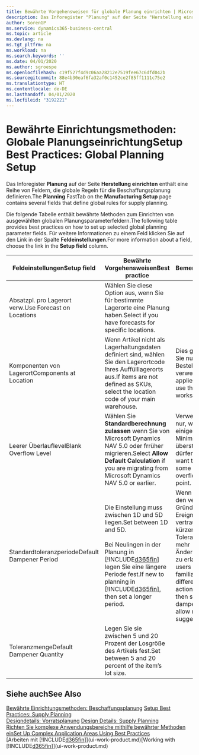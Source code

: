 ```yaml
---
title: Bewährte Vorgehensweisen für globale Planung einrichten | Microsoft Docs
description: Das Inforegister "Planung" auf der Seite "Herstellung einrichten" enthält eine Reihe von Feldern, die globale Regeln für die Beschaffungsplanung definieren.
author: SorenGP
ms.service: dynamics365-business-central
ms.topic: article
ms.devlang: na
ms.tgt_pltfrm: na
ms.workload: na
ms.search.keywords: ''
ms.date: 04/01/2020
ms.author: sgroespe
ms.openlocfilehash: c19f527f4d9c06aa28212e7519fee67c6dfd042b
ms.sourcegitcommit: 88e4b30eaf6fa32af0c1452ce2f85ff1111c75e2
ms.translationtype: HT
ms.contentlocale: de-DE
ms.lasthandoff: 04/01/2020
ms.locfileid: "3192221"
---
```

# <a name="setup-best-practices-global-planning-setup"></a><span data-ttu-id="618bd-103">Bewährte Einrichtungsmethoden: Globale Planungseinrichtung</span><span class="sxs-lookup"><span data-stu-id="618bd-103">Setup Best Practices: Global Planning Setup</span></span>
<span data-ttu-id="618bd-104">Das Inforegister **Planung** auf der Seite **Herstellung einrichten** enthält eine Reihe von Feldern, die globale Regeln für die Beschaffungsplanung definieren.</span><span class="sxs-lookup"><span data-stu-id="618bd-104">The **Planning** FastTab on the **Manufacturing Setup** page contains several fields that define global rules for supply planning.</span></span>  

 <span data-ttu-id="618bd-105">Die folgende Tabelle enthält bewährte Methoden zum Einrichten von ausgewählten globalen Planungsparameterfeldern.</span><span class="sxs-lookup"><span data-stu-id="618bd-105">The following table provides best practices on how to set up selected global planning parameter fields.</span></span> <span data-ttu-id="618bd-106">Für weitere Informationen zu einem Feld klicken Sie auf den Link in der Spalte **Feldeinstellungen**.</span><span class="sxs-lookup"><span data-stu-id="618bd-106">For more information about a field, choose the link in the **Setup field** column.</span></span>  

|<span data-ttu-id="618bd-107">Feldeinstellungen</span><span class="sxs-lookup"><span data-stu-id="618bd-107">Setup field</span></span>|<span data-ttu-id="618bd-108">Bewährte Vorgehensweisen</span><span class="sxs-lookup"><span data-stu-id="618bd-108">Best practice</span></span>|<span data-ttu-id="618bd-109">Bemerkung</span><span class="sxs-lookup"><span data-stu-id="618bd-109">Comment</span></span>|  
|-----------------|-------------------|-------------|  
|<span data-ttu-id="618bd-110">Absatzpl. pro Lagerort verw.</span><span class="sxs-lookup"><span data-stu-id="618bd-110">Use Forecast on Locations</span></span>|<span data-ttu-id="618bd-111">Wählen Sie diese Option aus, wenn Sie für bestimmte Lagerorte eine Planung haben.</span><span class="sxs-lookup"><span data-stu-id="618bd-111">Select if you have forecasts for specific locations.</span></span>||  
|<span data-ttu-id="618bd-112">Komponenten von Lagerort</span><span class="sxs-lookup"><span data-stu-id="618bd-112">Components at Location</span></span>|<span data-ttu-id="618bd-113">Wenn Artikel nicht als Lagerhaltungsdaten definiert sind, wählen Sie den Lagerortcode Ihres Auffülllagerorts aus.</span><span class="sxs-lookup"><span data-stu-id="618bd-113">If items are not defined as SKUs, select the location code of your main warehouse.</span></span>|<span data-ttu-id="618bd-114">Dies gilt auch, wenn Sie nur den Bestellvorschlag verwenden.</span><span class="sxs-lookup"><span data-stu-id="618bd-114">This also applies if you only use the requisition worksheet.</span></span>|  
|<span data-ttu-id="618bd-115">Leerer Überlauflevel</span><span class="sxs-lookup"><span data-stu-id="618bd-115">Blank Overflow Level</span></span>|<span data-ttu-id="618bd-116">Wählen Sie **Standardberechnung zulassen** wenn Sie von Microsoft Dynamics NAV 5.0 oder frrüher migrieren.</span><span class="sxs-lookup"><span data-stu-id="618bd-116">Select **Allow Default Calculation** if you are migrating from Microsoft Dynamics NAV 5.0 or earlier.</span></span>|<span data-ttu-id="618bd-117">Verwenden Sie dies nur, wenn alle oder einige Artikel den Minimalbestand übersteigen dürfen.</span><span class="sxs-lookup"><span data-stu-id="618bd-117">Use only if you want to allow all or some of your items to overflow the reorder point.</span></span>|  
|<span data-ttu-id="618bd-118">Standardtoleranzperiode</span><span class="sxs-lookup"><span data-stu-id="618bd-118">Default Dampener Period</span></span>|<span data-ttu-id="618bd-119">Die Einstellung muss zwischen 1D und 5D liegen.</span><span class="sxs-lookup"><span data-stu-id="618bd-119">Set between 1D and 5D.</span></span><br /><br /> <span data-ttu-id="618bd-120">Bei Neulingen in der Planung in [!INCLUDE[d365fin](includes/d365fin_md.md)] legen Sie eine längere Periode fest.</span><span class="sxs-lookup"><span data-stu-id="618bd-120">If new to planning in [!INCLUDE[d365fin](includes/d365fin_md.md)], then set a longer period.</span></span>|<span data-ttu-id="618bd-121">Wenn Benutzer mit den verschiedenen Gründen für Ereignismeldungen vertraut sind, dann kürzen Sie die Toleranzperiode, um mehr Änderungsvorschläge zu erlauben.</span><span class="sxs-lookup"><span data-stu-id="618bd-121">When users are more familiar with the different reasons for action messages, then shorten the dampener period to allow more change suggestions.</span></span>|  
|<span data-ttu-id="618bd-122">Toleranzmenge</span><span class="sxs-lookup"><span data-stu-id="618bd-122">Default Dampener Quantity</span></span>|<span data-ttu-id="618bd-123">Legen Sie sie zwischen 5 und 20 Prozent der Losgröße des Artikels fest.</span><span class="sxs-lookup"><span data-stu-id="618bd-123">Set between 5 and 20 percent of the item’s lot size.</span></span>||  

## <a name="see-also"></a><span data-ttu-id="618bd-124">Siehe auch</span><span class="sxs-lookup"><span data-stu-id="618bd-124">See Also</span></span>  
 <span data-ttu-id="618bd-125">[Bewährte Einrichtungsmethoden: Beschaffungsplanung](setup-best-practices-supply-planning.md) </span><span class="sxs-lookup"><span data-stu-id="618bd-125">[Setup Best Practices: Supply Planning](setup-best-practices-supply-planning.md) </span></span>  
 <span data-ttu-id="618bd-126">[Designdetails: Vorratsplanung](design-details-supply-planning.md) </span><span class="sxs-lookup"><span data-stu-id="618bd-126">[Design Details: Supply Planning](design-details-supply-planning.md) </span></span>  
 [<span data-ttu-id="618bd-127">Richten Sie komplexe Anwendungsbereiche mithilfe bewährter Methoden ein</span><span class="sxs-lookup"><span data-stu-id="618bd-127">Set Up Complex Application Areas Using Best Practices</span></span>](set-up-complex-application-areas-using-best-practices.md)  
 <span data-ttu-id="618bd-128">[Arbeiten mit [!INCLUDE[d365fin](includes/d365fin_md.md)]](ui-work-product.md)</span><span class="sxs-lookup"><span data-stu-id="618bd-128">[Working with [!INCLUDE[d365fin](includes/d365fin_md.md)]](ui-work-product.md)</span></span>
